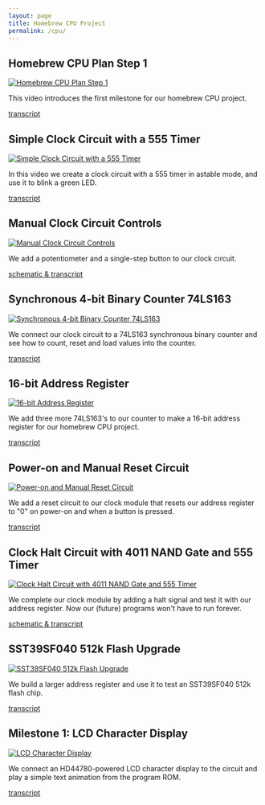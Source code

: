 ```yaml
---
layout: page
title: Homebrew CPU Project
permalink: /cpu/
---
```


## Homebrew CPU Plan Step 1

<a href="https://youtu.be/QNkcTAgxSCc" class="yt-screen">
<img src="/images/step1.jpg" alt="Homebrew CPU Plan Step 1">
</a>

This video introduces the first milestone for our homebrew CPU project.

[transcript](/cpu-step-1/)

## Simple Clock Circuit with a 555 Timer

<a href="https://youtu.be/QfnkuXDf6NE" class="yt-screen">
<img src="/images/555.jpg" alt="Simple Clock Circuit with a 555 Timer">
</a>

In this video we create a clock circuit with a 555 timer in astable mode, and use it to blink a green LED.

[transcript](/clock-circuit/)

## Manual Clock Circuit Controls

<a href="https://youtu.be/LNIVcQHGDm4" class="yt-screen">
<img src="/images/clock_controls.jpg" alt="Manual Clock Circuit Controls">
</a>

We add a potentiometer and a single-step button to our clock circuit.

[schematic & transcript](/clock-controls/)

## Synchronous 4-bit Binary Counter 74LS163

<a href="https://youtu.be/U7ARbuAPPs4" class="yt-screen">
<img src="/images/74ls163.jpg" alt="Synchronous 4-bit Binary Counter 74LS163">
</a>

We connect our clock circuit to a 74LS163 synchronous binary counter and see how to count, reset and load values into the counter.

[transcript](/74ls163-counter/)

## 16-bit Address Register

<a href="https://youtu.be/FKlDwOu2p_8" class="yt-screen">
<img src="/images/16bit.jpg" alt="16-bit Address Register">
</a>

We add three more 74LS163's to our counter to make a 16-bit address register
for our homebrew CPU project.

[transcript](/16bit/)

## Power-on and Manual Reset Circuit

<a href="https://youtu.be/gnpy3CmJbko" class="yt-screen">
<img src="/images/reset.jpg" alt="Power-on and Manual Reset Circuit">
</a>

We add a reset circuit to our clock module that resets our address register to "0" on power-on and when a button is pressed.

[transcript](/reset/)

## Clock Halt Circuit with 4011 NAND Gate and 555 Timer

<a href="https://youtu.be/-j5fzLaksTk" class="yt-screen">
<img src="/images/halt.jpg" alt="Clock Halt Circuit with 4011 NAND Gate and 555 Timer">
</a>

We complete our clock module by adding a halt signal and test it with our address register. Now our (future) programs won't have to run forever.

[schematic & transcript](/halt/)

## SST39SF040 512k Flash Upgrade

<a href="https://youtu.be/UDAXxEo3heA" class="yt-screen">
<img src="/images/512k.jpg" alt="SST39SF040 512k Flash Upgrade">
</a>

We build a larger address register and use it to test an SST39SF040 512k flash chip.

[transcript](/512k-flash/)

## Milestone 1: LCD Character Display

<a href="https://youtu.be/neW9uogt1gw" class="yt-screen">
<img src="/images/milestone1.jpg" alt="LCD Character Display">
</a>

We connect an HD44780-powered LCD character display to the circuit and play a simple text animation from the program ROM.

[transcript](/milestone-1/)
